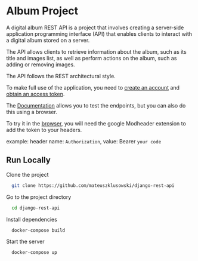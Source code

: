 # Album Project
A digital album REST API is a project that involves creating a server-side application programming interface (API) that enables clients to interact with a digital album stored on a server. 

The API allows clients to retrieve information about the album, such as its title and images list, as well as perform actions on the album, such as adding or removing images. 

The API follows the REST architectural style. 

To make full use of the application, you need to [create an account](https://) and [obtain an access token](https://).

The [Documentation](https://) allows you to test the endpoints, but you can also do this using a browser.

To try it in the [browser](https://), you will need the google Modheader extension to add the token to your headers.

example: header name: `Authorization`, value: Bearer `your code`

## Run Locally

Clone the project

```bash
  git clone https://github.com/mateuszklusowski/django-rest-api
```

Go to the project directory

```bash
  cd django-rest-api
```

Install dependencies

```bash
  docker-compose build
```

Start the server

```bash
  docker-compose up
```
